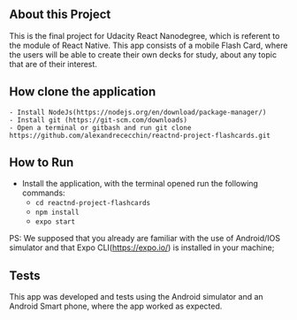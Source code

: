 ## About this Project
This is the final project for Udacity  React Nanodegree, which is referent to the module of React Native. This app consists of a mobile Flash Card, where the users will be able to create their own decks for study, about any topic that are of their interest.

## How clone the application
	- Install NodeJs(https://nodejs.org/en/download/package-manager/)
	- Install git (https://git-scm.com/downloads)
	- Open a terminal or gitbash and run git clone https://github.com/alexandrececchin/reactnd-project-flashcards.git

## How to Run
* Install the application, with the terminal opened run the following commands:	
    - `cd reactnd-project-flashcards`
    - `npm install`
    - `expo start`

PS: We supposed that you already are familiar with the use of Android/IOS simulator and that Expo CLI(https://expo.io/) is installed in your machine;

## Tests
This app was developed and tests using the Android simulator and an Android Smart phone, where the app worked as expected.